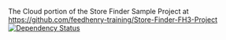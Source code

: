 The Cloud portion of the Store Finder Sample Project at https://github.com/feedhenry-training/Store-Finder-FH3-Project
[![Dependency Status](https://img.shields.io/david/feedhenry-templates/store-finder-cloud.svg?style=flat-square)](https://david-dm.org/feedhenry-templates/store-finder-cloud)
